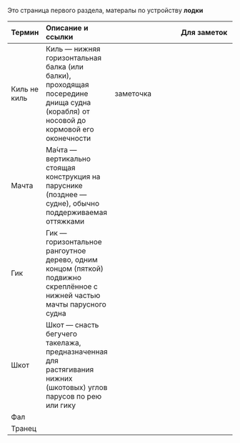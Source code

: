 Это страница первого раздела, матералы по устройству **лодки**

| Термин       | Описание и ссылки                                                                                                                  | <div style="width:400px">Для заметок</div> |
| ------------ | :--------------------------------------------------------------------------------------------------------------------------------- | ------------------------------------------ |
| Киль не киль | Киль — нижняя горизонтальная балка (или балки), проходящая посередине днища судна (корабля) от носовой до кормовой его оконечности | заметочка                                  |
| Мачта        | Ма́чта — вертикально стоящая конструкция на паруснике (позднее — судне), обычно поддерживаемая оттяжками                           |                                            |
| Гик          | Гик — горизонтальное рангоутное дерево, одним концом (пяткой) подвижно скреплённое с нижней частью мачты парусного судна           |                                            |
| Шкот         | Шкот — снасть бегучего такелажа, предназначенная для растягивания нижних (шкотовых) углов парусов по рею или гику                  |                                            |
| Фал          |                                                                                                                                    |                                            |
| Транец       |                                                                                                                                    |                                            |
